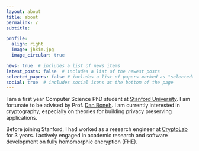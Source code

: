 ```yaml
---
layout: about
title: about
permalink: /
subtitle: 

profile:
  align: right
  image: jhkim.jpg
  image_circular: true

news: true  # includes a list of news items
latest_posts: false  # includes a list of the newest posts
selected_papers: false # includes a list of papers marked as "selected={true}"
social: true  # includes social icons at the bottom of the page
---
```

I am a first year Computer Science PhD student at [Stanford University](https://www.stanford.edu/). I am fortunate to be advised by Prof. [Dan Boneh](https://crypto.stanford.edu/~dabo/). I am currently interested in cryptography, especially on theories for building privacy preserving applications.

Before joining Stanford, I had worked as a research engineer at [CryptoLab](https://www.cryptolab.co.kr) for 3 years. I actively engaged in academic research and software development on fully homomorphic encryption (FHE).
